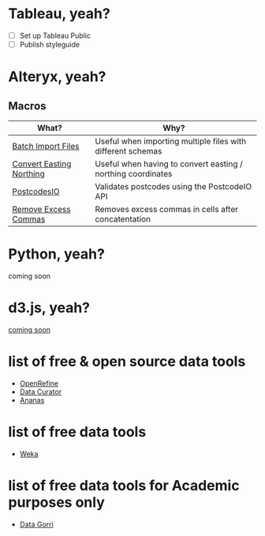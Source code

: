 # Tableau, yeah?

- [ ] Set up Tableau Public
- [ ] Publish styleguide

# Alteryx, yeah?

## Macros

What? | Why?
------|-------------
[Batch Import Files](https://github.com/withviz/AlteryxMacros/tree/master/BatchImportFiles) | Useful when importing multiple files with different schemas
[Convert Easting Northing](https://github.com/withviz/AlteryxMacros/tree/master/ConvertEastingNorthing) | Useful when having to convert easting / northing coordinates
[PostcodesIO](https://github.com/withviz/AlteryxMacros/tree/master/PostcodesIO) | Validates postcodes using the PostcodeIO API
[Remove Excess Commas](https://github.com/withviz/AlteryxMacros/tree/master/RemoveExcessCommas) | Removes excess commas in cells after concatentation


# Python, yeah?

coming soon

# d3.js, yeah?

[coming soon](/d3js/)

# list of free & open source data tools

- [OpenRefine](http://openrefine.org)
- [Data Curator](https://theodi.org.au/data-curator/)
- [Ananas](https://github.com/ananas-analytics/ananas-desktop)

# list of free data tools

- [Weka](https://www.cs.waikato.ac.nz/~ml/weka/)

# list of free data tools for Academic purposes only

- [Data Gorri](http://www.julianhackinger.com/software/datagorri/)
